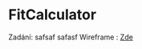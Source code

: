 # FitCalculator
Zadání:
safsaf
safasf
Wireframe : <a href="https://github.com/realfaid/FitCalculator/blob/main/doc/FitCalculatorWIREFRAME.png">Zde</a>

